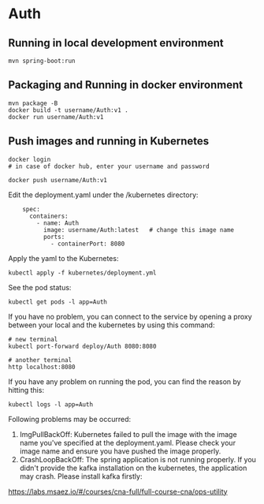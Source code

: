 # Auth

## Running in local development environment

```
mvn spring-boot:run
```

## Packaging and Running in docker environment

```
mvn package -B
docker build -t username/Auth:v1 .
docker run username/Auth:v1
```

## Push images and running in Kubernetes

```
docker login 
# in case of docker hub, enter your username and password

docker push username/Auth:v1
```

Edit the deployment.yaml under the /kubernetes directory:
```
    spec:
      containers:
        - name: Auth
          image: username/Auth:latest   # change this image name
          ports:
            - containerPort: 8080

```

Apply the yaml to the Kubernetes:
```
kubectl apply -f kubernetes/deployment.yml
```

See the pod status:
```
kubectl get pods -l app=Auth
```

If you have no problem, you can connect to the service by opening a proxy between your local and the kubernetes by using this command:
```
# new terminal
kubectl port-forward deploy/Auth 8080:8080

# another terminal
http localhost:8080
```

If you have any problem on running the pod, you can find the reason by hitting this:
```
kubectl logs -l app=Auth
```

Following problems may be occurred:

1. ImgPullBackOff:  Kubernetes failed to pull the image with the image name you've specified at the deployment.yaml. Please check your image name and ensure you have pushed the image properly.
1. CrashLoopBackOff: The spring application is not running properly. If you didn't provide the kafka installation on the kubernetes, the application may crash. Please install kafka firstly:

https://labs.msaez.io/#/courses/cna-full/full-course-cna/ops-utility

